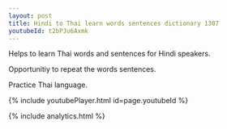 ```yaml
---
layout: post
title: Hindi to Thai learn words sentences dictionary 1307 
youtubeId: t2bPJu6Axmk
---
```

 
 
Helps to learn Thai words and sentences for Hindi speakers.

Opportunitiy to repeat the words sentences. 

Practice Thai language. 
 
{% include youtubePlayer.html id=page.youtubeId %}
 
 
{% include analytics.html %}